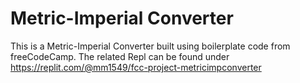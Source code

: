 # Metric-Imperial Converter

This is a Metric-Imperial Converter built using boilerplate code from freeCodeCamp. The related Repl can be found under https://replit.com/@mm1549/fcc-project-metricimpconverter
